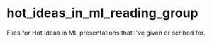 # hot_ideas_in_ml_reading_group
Files for Hot Ideas in ML presentations that I've given or scribed for.
